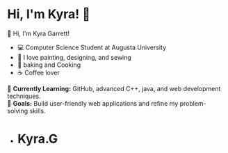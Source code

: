 # Hi, I'm Kyra! 👋
👋 Hi, I'm Kyra Garrett!
- 💻 Computer Science Student at Augusta University  
- 🎨 I love painting, designing, and sewing  
- 🧁 baking and Cooking 
- ☕ Coffee lover  

🌟 **Currently Learning:** GitHub, advanced C++, java, and web development techniques.  
🎯 **Goals:** Build user-friendly web applications and refine my problem-solving skills.  
- # Kyra.G
